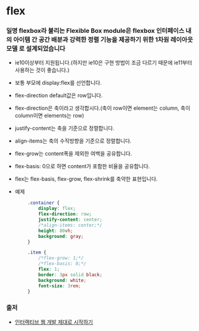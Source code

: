 # flex

### 일명 flexbox라 불리는 Flexible Box module은 flexbox 인터페이스 내의 아이템 간 공간 배분과 강력한 정렬 기능을 제공하기 위한 1차원 레이아웃 모델 로 설계되었습니다

- ie10이상부터 지원됩니다.(하지만 ie10은 구현 방법이 조금 다르기 때문에 ie11부터 사용하는 것이 좋습니다.)
- 보통 부모에 display:flex를 선언합니다.
- flex-direction default값은 row입니다.
- flex-direction은 축이라고 생각합시다.(축이 row이면 element는 column, 축이 column이면 elements는 row)
- justify-content는 축을 기준으로 정렬합니다.
- align-items는 축의 수직방향을 기준으로 정렬합니다. 
- flex-grow는 content폭을 제외한 여백을 공유합니다.
- flex-basis: 0으로 하면 content가 포함한 비율을 공유합니다.
- flex는 flex-basis, flex-grow, flex-shrink를 축약한 표현입니다.

- 예제

```css
        .container {
            display: flex;
            flex-direction: row;
            justify-content: center;
            /*align-items: center;*/
            height: 80vh;
            background: gray;
        }

        .item {
            /*flex-grow: 1;*/
            /*flex-basis: 0;*/
            flex: 1;
            border: 3px solid black;
            background: white;
            font-size: 3rem;
        }

```

### 출저

- [인터랙티브 웹 개발 제대로 시작하기](https://www.inflearn.com/course/interactive_web#)